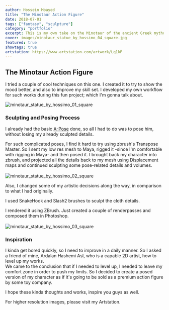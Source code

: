 ```yaml
---
author: Hossein Moayed
title: "The Minotaur Action Figure"
date: 2018-07-01
tags: ["fantasy", "sculpture"]
category: "portfolio"
excerpt: This is my own take on the Minotaur of the ancient Greek mythology.
cover: images/minotaur_statue_by_hossimo_04_square.jpg
featured: true
showtags: true
artstation: https://www.artstation.com/artwork/Lq1kP
---
```


## The Minotaur Action Figure<br />

I tried a couple of cool techniques on this one. I created it to try to show the mood better, and also to improve my skill set. I developed my own workflow for such works during this fun project; which I'm gonna talk about.

<img src="/images/minotaur_statue_by_hossimo_01_square.jpg" alt="minotaur_statue_by_hossimo_01_square" class="responsive">

### Sculpting and Posing Process<br />

I already had the basic [A-Pose](/portfolio/Minotaur/) done, so all I had to do was to pose him, without losing my already sculpted details. <br />

For such complicated poses, I find it hard to try using zbrush's Transpose Master. So I sent my low res mesh to Maya, rigged it -since I'm comfortable with rigging in Maya- and then posed it. I brought back my character into zbrush, and projected all the details back to my mesh using Displacement maps and continued sculpting some pose-related details and volumes.<br />
<br />
<img src="/images/minotaur_statue_by_hossimo_02_square.jpg" alt="minotaur_statue_by_hossimo_02_square" class="responsive">


Also, I changed some of my artistic decisions along the way, in comparison to what I had originally.<br />

I used SnakeHook and Slash2 brushes to sculpt the cloth details.<br />

I rendered it using ZBrush. Just created a couple of renderpasses and composed them in Photoshop.<br />
<br />
<img src="/images/minotaur_statue_by_hossimo_03_square.jpg" alt="minotaur_statue_by_hossimo_03_square" class="responsive">


### Inspiration<br />

I kinda get bored quickly, so I need to improve in a daily manner. So I asked a friend of mine, Ardalan Hashemi Asl, who is a capable 2D artist, how to level up my works. <br />
 We came to the conclusion that if I needed to level up, I needed to leave my comfort zone in order to push my limits. So I decided to create a posed version of my character as if it's going to be sold as a premium action figure by some toy company.<br />
 
I hope these kinda thoughts and works, inspire you guys as well.



For higher resolution images, please visit my Artstation.